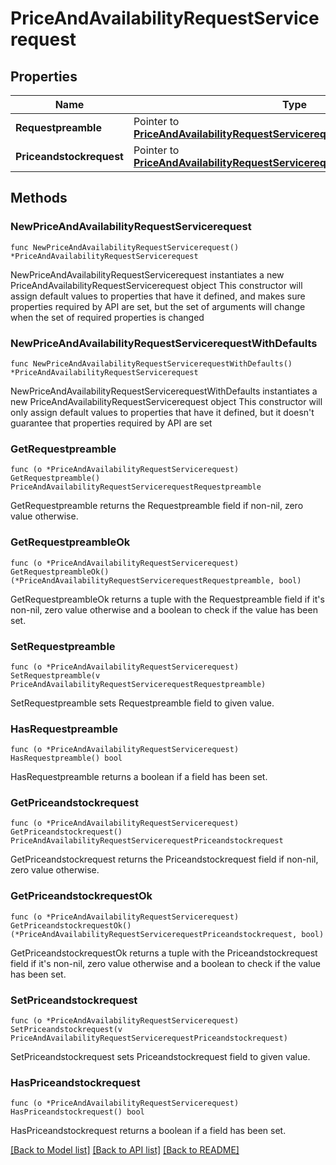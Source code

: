 # PriceAndAvailabilityRequestServicerequest

## Properties

Name | Type | Description | Notes
------------ | ------------- | ------------- | -------------
**Requestpreamble** | Pointer to [**PriceAndAvailabilityRequestServicerequestRequestpreamble**](PriceAndAvailabilityRequestServicerequestRequestpreamble.md) |  | [optional] 
**Priceandstockrequest** | Pointer to [**PriceAndAvailabilityRequestServicerequestPriceandstockrequest**](PriceAndAvailabilityRequestServicerequestPriceandstockrequest.md) |  | [optional] 

## Methods

### NewPriceAndAvailabilityRequestServicerequest

`func NewPriceAndAvailabilityRequestServicerequest() *PriceAndAvailabilityRequestServicerequest`

NewPriceAndAvailabilityRequestServicerequest instantiates a new PriceAndAvailabilityRequestServicerequest object
This constructor will assign default values to properties that have it defined,
and makes sure properties required by API are set, but the set of arguments
will change when the set of required properties is changed

### NewPriceAndAvailabilityRequestServicerequestWithDefaults

`func NewPriceAndAvailabilityRequestServicerequestWithDefaults() *PriceAndAvailabilityRequestServicerequest`

NewPriceAndAvailabilityRequestServicerequestWithDefaults instantiates a new PriceAndAvailabilityRequestServicerequest object
This constructor will only assign default values to properties that have it defined,
but it doesn't guarantee that properties required by API are set

### GetRequestpreamble

`func (o *PriceAndAvailabilityRequestServicerequest) GetRequestpreamble() PriceAndAvailabilityRequestServicerequestRequestpreamble`

GetRequestpreamble returns the Requestpreamble field if non-nil, zero value otherwise.

### GetRequestpreambleOk

`func (o *PriceAndAvailabilityRequestServicerequest) GetRequestpreambleOk() (*PriceAndAvailabilityRequestServicerequestRequestpreamble, bool)`

GetRequestpreambleOk returns a tuple with the Requestpreamble field if it's non-nil, zero value otherwise
and a boolean to check if the value has been set.

### SetRequestpreamble

`func (o *PriceAndAvailabilityRequestServicerequest) SetRequestpreamble(v PriceAndAvailabilityRequestServicerequestRequestpreamble)`

SetRequestpreamble sets Requestpreamble field to given value.

### HasRequestpreamble

`func (o *PriceAndAvailabilityRequestServicerequest) HasRequestpreamble() bool`

HasRequestpreamble returns a boolean if a field has been set.

### GetPriceandstockrequest

`func (o *PriceAndAvailabilityRequestServicerequest) GetPriceandstockrequest() PriceAndAvailabilityRequestServicerequestPriceandstockrequest`

GetPriceandstockrequest returns the Priceandstockrequest field if non-nil, zero value otherwise.

### GetPriceandstockrequestOk

`func (o *PriceAndAvailabilityRequestServicerequest) GetPriceandstockrequestOk() (*PriceAndAvailabilityRequestServicerequestPriceandstockrequest, bool)`

GetPriceandstockrequestOk returns a tuple with the Priceandstockrequest field if it's non-nil, zero value otherwise
and a boolean to check if the value has been set.

### SetPriceandstockrequest

`func (o *PriceAndAvailabilityRequestServicerequest) SetPriceandstockrequest(v PriceAndAvailabilityRequestServicerequestPriceandstockrequest)`

SetPriceandstockrequest sets Priceandstockrequest field to given value.

### HasPriceandstockrequest

`func (o *PriceAndAvailabilityRequestServicerequest) HasPriceandstockrequest() bool`

HasPriceandstockrequest returns a boolean if a field has been set.


[[Back to Model list]](../README.md#documentation-for-models) [[Back to API list]](../README.md#documentation-for-api-endpoints) [[Back to README]](../README.md)


